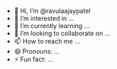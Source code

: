 - 👋 Hi, I’m @ravulaajaypatel
- 👀 I’m interested in ...
- 🌱 I’m currently learning ...
- 💞️ I’m looking to collaborate on ...
- 📫 How to reach me ...
- 😄 Pronouns: ...
- ⚡ Fun fact: ...

<!---
ravulaajaypatel/ravulaajaypatel is a ✨ special ✨ repository because its `README.md` (this file) appears on your GitHub profile.
You can click the Preview link to take a look at your changes.
--->
